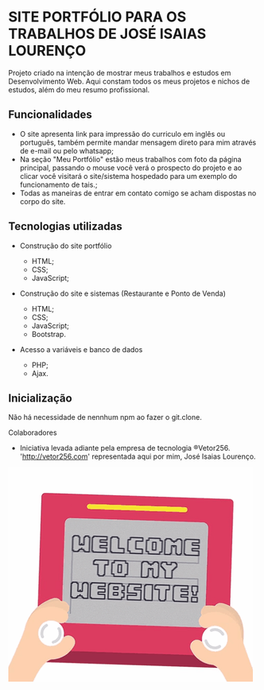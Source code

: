 # SITE PORTFÓLIO PARA OS TRABALHOS DE JOSÉ ISAIAS LOURENÇO

Projeto criado na intenção de mostrar meus trabalhos e estudos em Desenvolvimento Web. Aqui constam todos os meus projetos e nichos de estudos, além do meu resumo profissional.

## Funcionalidades

- O site apresenta link para impressão do curriculo em inglês ou português, também permite mandar mensagem direto para mim através de e-mail ou pelo whatsapp;
- Na seção "Meu Portfólio" estão meus trabalhos com foto da página principal, passando o mouse você verá o prospecto do projeto e ao clicar você visitará o site/sistema hospedado para um exemplo do funcionamento de tais.;
- Todas as maneiras de entrar em contato comigo se acham dispostas no corpo do site.

## Tecnologias utilizadas

- Construção do site portfólio
	- HTML;
    - CSS;
    - JavaScript;

- Construção do site e sistemas (Restaurante e Ponto de Venda) 
    - HTML;
    - CSS;
    - JavaScript;
    - Bootstrap.
- Acesso a variáveis e banco de dados
    - PHP;
    - Ajax.

## Inicialização

Não há necessidade de nennhum npm ao fazer o git.clone.

Colaboradores

- Iniciativa levada adiante pela empresa de tecnologia ®Vetor256. 'http://vetor256.com' representada aqui por mim, José Isaias Lourenço.

[<img src="./gifPort.gif" alt="Portfolio">](https://www.vetor256.com)

